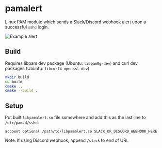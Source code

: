 # pamalert

Linux PAM module which sends a Slack/Discord webhook alert upon a successful `sshd` login.

![Example alert](https://i.imgur.com/nZ2p2IU.png)

## Build

Requires libpam dev package (Ubuntu: `libpam0g-dev`) and curl dev packages (Ubuntu: `libcurl4-openssl-dev`) 

```sh
mkdir build
cd build
cmake ..
cmake --build .
```

## Setup

Put built `libpamalert.so` file somewhere and add this as the last line to `/etc/pam.d/sshd`:
```
account optional /path/to/libpamalert.so SLACK_OR_DISCORD_WEBHOOK_HERE
```

Note: If using Discord webhook, append `/slack` to end of URL
